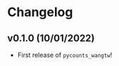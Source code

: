 # Changelog

<!--next-version-placeholder-->

## v0.1.0 (10/01/2022)

- First release of `pycounts_wangtw`!